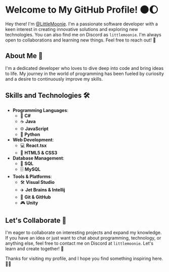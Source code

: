 # Welcome to My GitHub Profile! 🌑🌔

Hey there! I'm [@LittleMoonie](https://github.com/LittleMoonie). I'm a passionate software developer with a keen interest in creating innovative solutions and exploring new technologies. You can also find me on Discord as `littlemoonie`. I'm always open to collaborations and learning new things. Feel free to reach out! 🌙

## About Me 🚀

I'm a dedicated developer who loves to dive deep into code and bring ideas to life. My journey in the world of programming has been fueled by curiosity and a desire to continuously improve my skills.

## Skills and Technologies 🛠️

- **Programming Languages**:
  - 🌟 **C#**
  - ☕ **Java**
  - 🌐 **JavaScript**
  - 🐍 **Python**
- **Web Development**:
  - 💻 **React.tsx**
  - 📝 **HTML5 & CSS3**
- **Database Management**:
  - 💾 **SQL**
  - 🗄️ **MySQL**
- **Tools & Platforms**:
  - 🛠️ **Visual Studio**
  - ✈️ **Jet Brains & Intellij**
  - 🐙 **Git & GitHub**
  - 🎮 **Unity**

## Let's Collaborate 🌿

I'm eager to collaborate on interesting projects and expand my knowledge. If you have an idea or just want to chat about programming, technology, or anything else, feel free to contact me on Discord at `littlemoonie`. Let's learn and create together! 🍃

Thanks for visiting my profile, and I hope you find something inspiring here. 🚀✨
